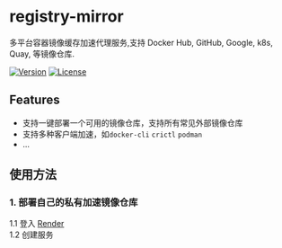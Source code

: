 # registry-mirror
多平台容器镜像缓存加速代理服务,支持 Docker Hub, GitHub, Google, k8s, Quay, 等镜像仓库.

[![Version](https://img.shields.io/github/v/release/imdingtalk/registry-mirror)](https://github.com/imdingtalk/registry-mirror/releases)
[![License](https://img.shields.io/github/license/imdingtalk/registry-mirror)](https://www.apache.org/licenses/LICENSE-2.0.html)



## Features

- 支持一键部署一个可用的镜像仓库，支持所有常见外部镜像仓库
- 支持多种客户端加速，如`docker-cli`     `crictl`   `podman`
- ...

## 使用方法
### 1. 部署自己的私有加速镜像仓库
1.1 登入 [Render](https://dashboard.render.com/)  
1.2 创建服务
